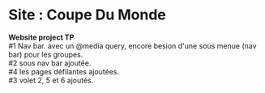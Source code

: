 # Site : Coupe Du Monde
<b>Website project TP</b><br>
#1 Nav bar. avec un @media query, encore besion d'une sous menue (nav bar) pour les groupes.<br>
#2 sous nav bar ajoutée.<br>
#4 les pages défilantes ajoutées.<br>
#3 volet 2, 5 et 6 ajoutés.<br>
